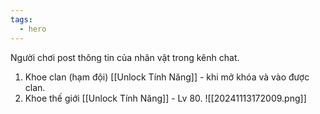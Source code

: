 ```yaml
---
tags:
  - hero
---
```

Người chơi post thông tin của nhân vật trong kênh chat.
1. Khoe clan (hạm đội) [[Unlock Tính Năng]] - khi mở khóa và vào được clan.
2. Khoe thế giới [[Unlock Tính Năng]] - Lv 80.
![[20241113172009.png]]
